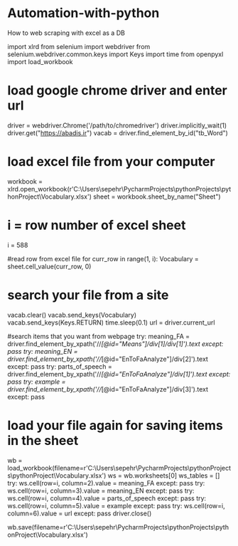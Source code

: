 # Automation-with-python
How to web scraping with excel as a DB

import xlrd
from selenium import webdriver
from selenium.webdriver.common.keys import Keys
import time
from openpyxl import load_workbook

# load google chrome driver and enter url
driver = webdriver.Chrome('/path/to/chromedriver')
driver.implicitly_wait(1)
driver.get("https://abadis.ir")
vacab = driver.find_element_by_id("tb_Word")

# load excel file from your computer
workbook = xlrd.open_workbook(r'C:\Users\sepehr\PycharmProjects\pythonProjects\pythonProject\Vocabulary.xlsx')
sheet = workbook.sheet_by_name("Sheet")

# i = row number of excel sheet
i = 588

#read row from excel file
for curr_row in range(1, i):
	Vocabulary = sheet.cell_value(curr_row, 0)

# search your file from a site
vacab.clear()
vacab.send_keys(Vocabulary)
vacab.send_keys(Keys.RETURN)
time.sleep(0.1)
url = driver.current_url

#search items that you want from webpage
try:
	meaning_FA = driver.find_element_by_xpath('//*[@id="Means"]/div[1]/div[1]').text
except:
	pass
try:
	meaning_EN = driver.find_element_by_xpath('//*[@id="EnToFaAnalyze"]/div[2]').text
except:
	pass
try:
	parts_of_speech = driver.find_element_by_xpath('//*[@id="EnToFaAnalyze"]/div[1]').text
except:
	pass
try:
	example = driver.find_element_by_xpath('//*[@id="EnToFaAnalyze"]/div[3]').text
except:
	pass


# load your file again for saving items in the sheet
wb = load_workbook(filename=r'C:\Users\sepehr\PycharmProjects\pythonProjects\pythonProject\Vocabulary.xlsx')
ws = wb.worksheets[0]
ws_tables = []
try:
	ws.cell(row=i, column=2).value = meaning_FA
except:
	pass
try:
	ws.cell(row=i, column=3).value = meaning_EN
except:
	pass
try:
	ws.cell(row=i, column=4).value = parts_of_speech
except:
	pass
try:
	ws.cell(row=i, column=5).value = example
except:
	pass
try:
	ws.cell(row=i, column=6).value = url
except:
	pass
driver.close()

wb.save(filename=r'C:\Users\sepehr\PycharmProjects\pythonProjects\pythonProject\Vocabulary.xlsx')

